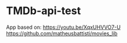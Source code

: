 # TMDb-api-test

App based on: 
https://youtu.be/XqxUHVVO7-U
https://github.com/matheusbattisti/movies_lib
